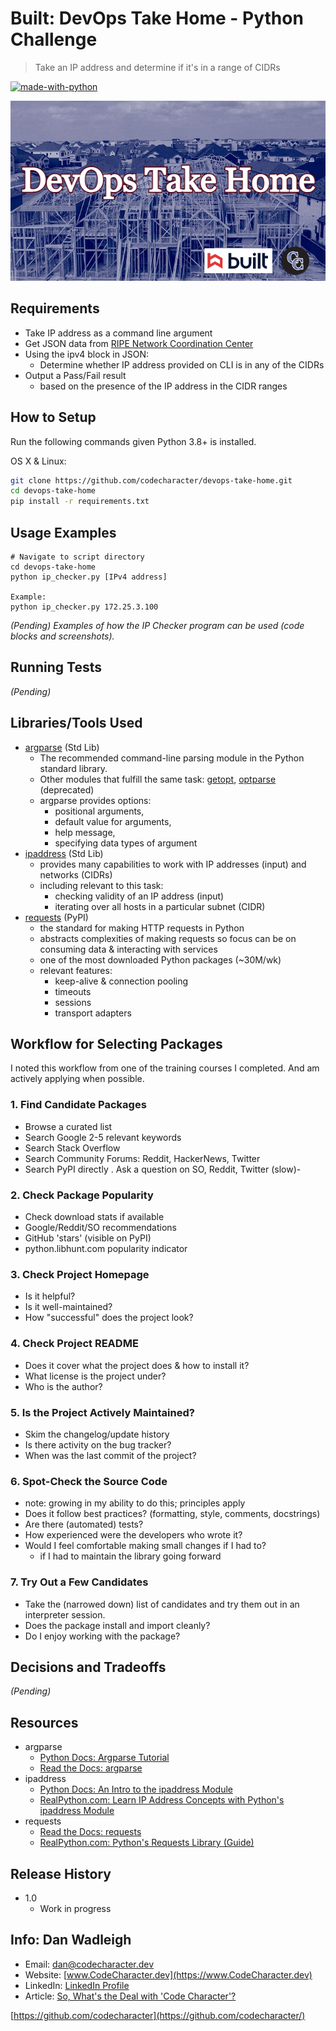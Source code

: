 # Built: DevOps Take Home - Python Challenge
> Take an IP address and determine if it's in a range of CIDRs

[![made-with-python](https://img.shields.io/badge/Made%20with-Python-1f425f.svg)](https://www.python.org/)

![](github-header-built.png)

## Requirements

- Take IP address as a command line argument
- Get JSON data from [RIPE Network Coordination Center](https://stat.ripe.net/data/country-resource-list/data.json?resource=US&v4_format=prefix)
- Using the ipv4 block in JSON:
  - Determine whether IP address provided on CLI is in any of the CIDRs
- Output a Pass/Fail result
  - based on the presence of the IP address in the CIDR ranges

## How to Setup

Run the following commands given Python 3.8+ is installed.

OS X & Linux:

```sh
git clone https://github.com/codecharacter/devops-take-home.git
cd devops-take-home
pip install -r requirements.txt
```

## Usage Examples

```shell
# Navigate to script directory
cd devops-take-home
python ip_checker.py [IPv4 address]

Example:
python ip_checker.py 172.25.3.100
```
_(Pending) Examples of how the IP Checker program can be used (code blocks and screenshots)._

## Running Tests

_(Pending)_

## Libraries/Tools Used

- [argparse](https://docs.python.org/3.9/library/argparse.html) (Std Lib)
  - The recommended command-line parsing module in the Python standard library.
  - Other modules that fulfill the same task: [getopt](https://docs.python.org/3.9/library/getopt.html#module-getopt), [optparse](https://docs.python.org/3.9/library/optparse.html#module-optparse) (deprecated)
  - argparse provides options: 
    - positional arguments, 
    - default value for arguments, 
    - help message, 
    - specifying data types of argument
- [ipaddress](https://docs.python.org/3.9/library/ipaddress.html) (Std Lib)
  - provides many capabilities to work with IP addresses (input) and networks (CIDRs)
  - including relevant to this task:
    - checking validity of an IP address (input)
    - iterating over all hosts in a particular subnet (CIDR)
- [requests](https://pypi.org/project/requests/) (PyPI)
  - the standard for making HTTP requests in Python
  - abstracts complexities of making requests so focus can be on consuming data & interacting with services
  - one of the most downloaded Python packages (~30M/wk)
  - relevant features:
    - keep-alive & connection pooling
    - timeouts
    - sessions
    - transport adapters

## Workflow for Selecting Packages

I noted this workflow from one of the training courses I completed.  And am actively applying when possible.

### 1. Find Candidate Packages
   - Browse a curated list
   - Search Google 2-5 relevant keywords
   - Search Stack Overflow
   - Search Community Forums: Reddit, HackerNews, Twitter
   - Search PyPI directly
   . Ask a question on SO, Reddit, Twitter (slow)-
### 2. Check Package Popularity
   - Check download stats if available
   - Google/Reddit/SO recommendations
   - GitHub 'stars' (visible on PyPI)
   - python.libhunt.com popularity indicator
### 3. Check Project Homepage
   - Is it helpful?
   - Is it well-maintained?
   - How "successful" does the project look?
### 4. Check Project README
   - Does it cover what the project does & how to install it?
   - What license is the project under?
   - Who is the author?
### 5. Is the Project Actively Maintained?
   - Skim the changelog/update history
   - Is there activity on the bug tracker?
   - When was the last commit of the project?
### 6. Spot-Check the Source Code
   - note: growing in my ability to do this; principles apply
   - Does it follow best practices? (formatting, style, comments, docstrings)
   - Are there (automated) tests?
   - How experienced were the developers who wrote it?
   - Would I feel comfortable making small changes if I had to?
     - if I had to maintain the library going forward
### 7. Try Out a Few Candidates
   - Take the (narrowed down) list of candidates and try them out in an interpreter session.
   - Does the package install and import cleanly?
   - Do I enjoy working with the package?

## Decisions and Tradeoffs

_(Pending)_

## Resources

- argparse
  - [Python Docs: Argparse Tutorial](https://docs.python.org/3.9/howto/argparse.html)
  - [Read the Docs: argparse](https://pyneng.readthedocs.io/en/latest/book/additional_info/argparse.html)
- ipaddress
  - [Python Docs: An Intro to the ipaddress Module](https://docs.python.org/3.9/howto/ipaddress.html)
  - [RealPython.com: Learn IP Address Concepts with Python's ipaddress Module](https://realpython.com/python-ipaddress-module/)
- requests
  - [Read the Docs: requests](https://requests.readthedocs.io/en/latest/)
  - [RealPython.com: Python's Requests Library (Guide)](https://realpython.com/python-requests/)

## Release History

* 1.0
    * Work in progress

## Info: Dan Wadleigh

- Email: [dan@codecharacter.dev](mailto:dan@codecharacter.dev)
- Website: [www.CodeCharacter.dev](https://www.CodeCharacter.dev)
- LinkedIn: [LinkedIn Profile](https://linkedin.com/in/danwadleigh)
- Article: [So, What's the Deal with 'Code Character'?](https://codecharacter.dev/so-whats-the-deal-with-code-character/)

[https://github.com/codecharacter](https://github.com/codecharacter/)
